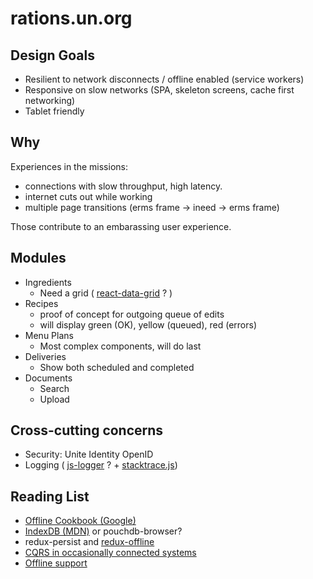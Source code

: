 # rations.un.org

## Design Goals 
* Resilient to network disconnects / offline enabled (service workers)
* Responsive on slow networks (SPA, skeleton screens, cache first networking)
* Tablet friendly

## Why

Experiences in the missions:
* connections with slow throughput, high latency.
* internet cuts out while working
* multiple page transitions (erms frame -> ineed -> erms frame)

Those contribute to an embarassing user experience.


## Modules
* Ingredients
	* Need a grid ( [react-data-grid](http://adazzle.github.io/react-data-grid/) ? )
* Recipes
	* proof of concept for outgoing queue of edits
	* will display green (OK), yellow (queued), red (errors)
* Menu Plans
	* Most complex components, will do last
* Deliveries
	* Show both scheduled and completed
* Documents
	* Search
	* Upload

## Cross-cutting concerns
* Security: Unite Identity OpenID 
* Logging ( [js-logger](https://github.com/jonnyreeves/js-logger) ? + [stacktrace.js](https://www.stacktracejs.com/))

## Reading List
* [Offline Cookbook (Google)](https://developers.google.com/web/fundamentals/instant-and-offline/offline-cookbook/)
* [IndexDB (MDN)](https://developer.mozilla.org/en-US/docs/Web/API/IndexedDB_API) or pouchdb-browser?
* redux-persist and [redux-offline](https://github.com/jevakallio/redux-offline/)
* [CQRS in occasionally connected systems](https://skillsmatter.com/skillscasts/1980-cqrs-not-just-for-server-systems)
* [Offline support](https://medium.com/@addyosmani/progressive-web-apps-with-react-js-part-3-offline-support-and-network-resilience-c84db889162c)